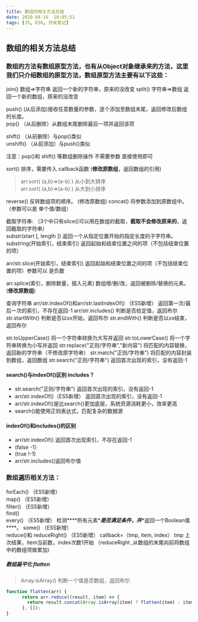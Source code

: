 ```yaml
---
title: 数组的相关方法总结
date: 2020-04-16  10:05:51
tags: [JS, ES6, 开发笔记]
---
```


## 数组的相关方法总结

### 数组的方法有数组原型方法，也有从Object对象继承来的方法，这里我们只介绍数组的原型方法，数组原型方法主要有以下这些：
join()                        数组=>字符串    返回一个新的字符串，原来的没改变
split()                      字符串=>数组     返回一个新的数组，原来的没改变

push()           (从后添加)接收任意数量的参数，逐个添加至数组末尾，返回修改后数组的长度。  
pop()          （从后删除）从数组末尾删除最后一项并返回该项  

shift()         （从前删除）与pop()类似  
unshift()     （从前添加）与push()类似  

注意：pop()和 shift() 等数组删除操作  不需要参数  直接使用即可



sort()         排序，需要传入 callback函数  (**修改原数组**，返回数组的引用)  

> arr.sort( (a,b)=>(a-b) )   从小到大排序  
> arr.sort( (a,b)=>(a-b) )   从大到小排序   

reverse()      反转数组项的顺序。 (修改原数组) 
concat()      将参数添加到原数组中。（参数可以是 单个值/数组）  

截取字符串:  （3个中只有slice()可以用在数组的截取，**截取不会修改原来的**，返回截取的字符串）  
substr(start [, length ])                   返回一个从指定位置开始的指定长度的子字符串。  
substring(开始索引，结束索引)     返回起始和结束位置之间的项（不包括结束位置的项）  

arr/str.slice(开始索引，结束索引)               返回起始和结束位置之间的项（不包括结束位置的项）参数可以  是负数  

arr.splice(索引，删除数量，插入元素)      数组增/删/改，返回被删除/替换的元素。  (**修改原数组**)

查询字符串
arr/str.indexOf()和arr/str.lastIndexOf() （ES5新增）  返回第一次/最后一次的索引，不存在返回-1
arr/str.includes()    判断是否给定值，返回布尔  
str.startWith()    判断是否以xx开始，返回布尔
str.endWith()     判断是否以xx结束，返回布尔

str.toUpperCase()                                  将一个字符串转换为大写并返回
str.toLowerCase()                                  将一个字符串转换为小写并返回
str.replace("正则/字符串","新内容")        将匹配的内容替换，返回新的字符串（不修改原字符串）
str.match("正则/字符串")                        将匹配的内容封装到数组，返回数组
str.search("正则/字符串")                       返回首次出现的索引，没有返回-1

#### search()与indexOf()区别         includes？
- str.search("正则/字符串")                       返回首次出现的索引，没有返回-1
- arr/str.indexOf()（ES5新增） 返回首次出现的索引，没有返回-1  
- arr/str.indexOf()是比search()更加底层，系统资源消耗更小，效率更高
- search()能使用正则表达式，匹配复杂的数据源

#### indexOf()和includes()的区别

- arr/str.indexOf() 返回首次出现索引，不存在返回-1   
- (false   -1）
-   (true    !-1)
- arr/str.includes()返回布尔值




### 数组遍历相关方法：
forEach() （ES5新增）  
map() （ES5新增）  
filter() （ES5新增）  	
find()   
every() （ES5新增）  检测***\*所有元素\****是否满足条件，并***\*返回一个Boolean值\****。 
some() （ES5新增）  
reduce()和 reduceRight() （ES5新增）     callback=（tmp, item, index） tmp 上次结果，item当前数，index次数1开始
（reduceRight ,从数组的末尾向前将数组中的数组项做累加)



##### 数组扁平化 flatten

>Array.isArray()   判断一个值是否数组，返回布尔

```javascript
function flatten(arr) {
      return arr.reduce((result, item) => {
        return result.concat(Array.isArray(item) ? flatten(item) : item);
      }, []);
}
```

